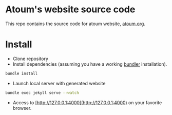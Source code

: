 # Atoum's website source code

This repo contains the source code for atoum website, [atoum.org](http://atoum.org).

# Install

* Clone repository
* Install dependencies (assuming you have a working [bundler](http://bundler.io/) installation).

```bash
bundle install
```

* Launch local server with generated website

```bash
bundle exec jekyll serve --watch
```

* Access to [http://127.0.0.1:4000](http://127.0.0.1:4000) on your favorite browser.
